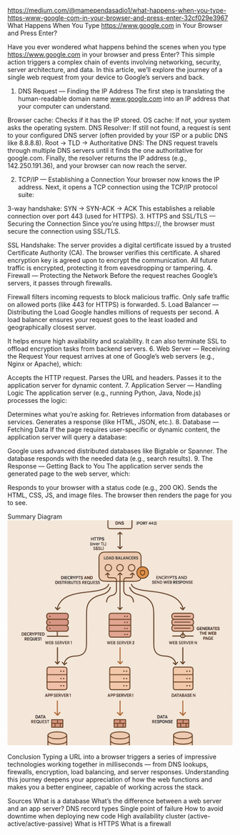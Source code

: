 https://medium.com/@mamependasadio1/what-happens-when-you-type-https-www-google-com-in-your-browser-and-press-enter-32cf029e3967
What Happens When You Type https://www.google.com in Your Browser and Press Enter?

Have you ever wondered what happens behind the scenes when you type https://www.google.com in your browser and press Enter? This simple action triggers a complex chain of events involving networking, security, server architecture, and data. In this article, we’ll explore the journey of a single web request from your device to Google’s servers and back.

1. DNS Request — Finding the IP Address
The first step is translating the human-readable domain name www.google.com into an IP address that your computer can understand.

Browser cache: Checks if it has the IP stored.
OS cache: If not, your system asks the operating system.
DNS Resolver: If still not found, a request is sent to your configured DNS server (often provided by your ISP or a public DNS like 8.8.8.8).
Root → TLD → Authoritative DNS: The DNS request travels through multiple DNS servers until it finds the one authoritative for google.com.
Finally, the resolver returns the IP address (e.g., 142.250.191.36), and your browser can now reach the server.

2. TCP/IP — Establishing a Connection
Your browser now knows the IP address. Next, it opens a TCP connection using the TCP/IP protocol suite:

3-way handshake: SYN → SYN-ACK → ACK
This establishes a reliable connection over port 443 (used for HTTPS).
3. HTTPS and SSL/TLS — Securing the Connection
Since you’re using https://, the browser must secure the connection using SSL/TLS.

SSL Handshake:
The server provides a digital certificate issued by a trusted Certificate Authority (CA).
The browser verifies this certificate.
A shared encryption key is agreed upon to encrypt the communication.
All future traffic is encrypted, protecting it from eavesdropping or tampering.
4. Firewall — Protecting the Network
Before the request reaches Google’s servers, it passes through firewalls.

Firewall filters incoming requests to block malicious traffic.
Only safe traffic on allowed ports (like 443 for HTTPS) is forwarded.
5. Load Balancer — Distributing the Load
Google handles millions of requests per second. A load balancer ensures your request goes to the least loaded and geographically closest server.

It helps ensure high availability and scalability.
It can also terminate SSL to offload encryption tasks from backend servers.
6. Web Server — Receiving the Request
Your request arrives at one of Google’s web servers (e.g., Nginx or Apache), which:

Accepts the HTTP request.
Parses the URL and headers.
Passes it to the application server for dynamic content.
7. Application Server — Handling Logic
The application server (e.g., running Python, Java, Node.js) processes the logic:

Determines what you’re asking for.
Retrieves information from databases or services.
Generates a response (like HTML, JSON, etc.).
8. Database — Fetching Data
If the page requires user-specific or dynamic content, the application server will query a database:

Google uses advanced distributed databases like Bigtable or Spanner.
The database responds with the needed data (e.g., search results).
9. The Response — Getting Back to You
The application server sends the generated page to the web server, which:

Responds to your browser with a status code (e.g., 200 OK).
Sends the HTML, CSS, JS, and image files.
The browser then renders the page for you to see.

Summary Diagram
![Diagram](1-what_happen_when_diagram.png.png)

Conclusion
Typing a URL into a browser triggers a series of impressive technologies working together in milliseconds — from DNS lookups, firewalls, encryption, load balancing, and server responses. Understanding this journey deepens your appreciation of how the web functions and makes you a better engineer, capable of working across the stack.

Sources
What is a database
What’s the difference between a web server and an app server?
DNS record types
Single point of failure
How to avoid downtime when deploying new code
High availability cluster (active-active/active-passive)
What is HTTPS
What is a firewall
